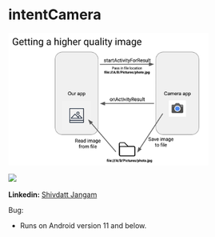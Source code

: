 # intentCamera
<p float="middle">
    <img src="higher_quality_img.png" width="400">
    
</p>
<p float="middle">
    <img src="intentCameraGif.gif" width="300">
</p>

**Linkedin:** [Shivdatt Jangam](https://www.linkedin.com/in/shivdatt-jangam-96b814254/)

Bug:
- Runs on Android version 11 and below.
